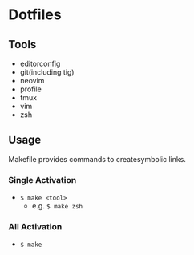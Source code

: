 # Dotfiles
## Tools
- editorconfig
- git(including tig)
- neovim
- profile
- tmux
- vim
- zsh

## Usage
Makefile provides commands to createsymbolic links.

### Single Activation
- `$ make <tool>`
    - e.g. `$ make zsh`
### All Activation
- `$ make`

